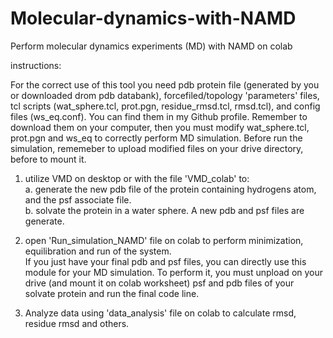 # Molecular-dynamics-with-NAMD
Perform molecular dynamics experiments (MD) with NAMD on colab

instructions:

For the correct use of this tool you need pdb protein file (generated by you or downloaded drom pdb databank), forcefiled/topology 'parameters' files, tcl scripts (wat_sphere.tcl, prot.pgn, residue_rmsd.tcl, rmsd.tcl), and config files (ws_eq.conf). You can find them in my Github profile. Remember to download them on your computer, then you must modify wat_sphere.tcl, prot.pgn and ws_eq to correctly perform MD simulation. Before run the simulation, rememeber to upload modified files on your drive directory, before to mount it.

1. utilize VMD on desktop or with the file 'VMD_colab' to:\
a. generate the new pdb file of the protein containing hydrogens atom, and the psf associate file.\
b. solvate the protein in a water sphere. A new pdb and psf files are generate. 

2. open 'Run_simulation_NAMD' file on colab to perform minimization, equilibration and run of the system.\
If you just have your final pdb and psf files, you can directly use this module for your MD simulation. To perform it, you must unpload on your drive (and mount it on colab worksheet) psf and pdb files of your solvate protein and run the final code line.

3. Analyze data using 'data_analysis' file on colab to calculate rmsd, residue rmsd and others.

